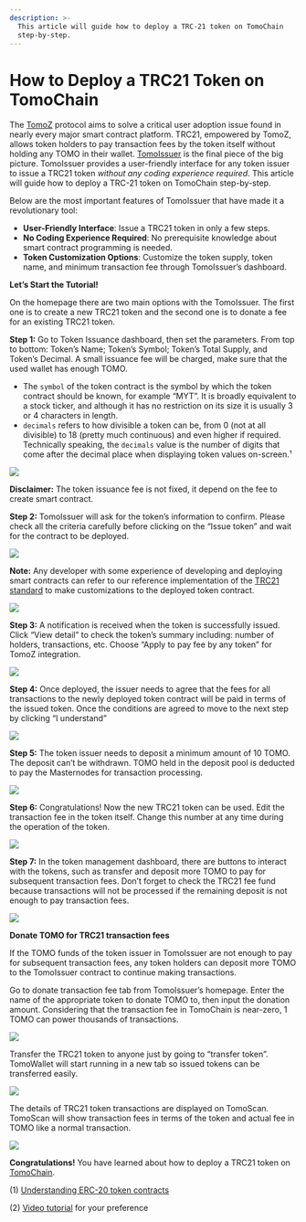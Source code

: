 ```yaml
---
description: >-
  This article will guide how to deploy a TRC-21 token on TomoChain
  step-by-step.
---
```


# How to Deploy a TRC21 Token on TomoChain

The [TomoZ](http://bit.ly/TomoZWhitePaper) protocol aims to solve a critical user adoption issue found in nearly every major smart contract platform. TRC21, empowered by TomoZ, allows token holders to pay transaction fees by the token itself without holding any TOMO in their wallet. [TomoIssuer](https://issuer.testnet.tomochain.com/) is the final piece of the big picture. TomoIssuer provides a user-friendly interface for any token issuer to issue a TRC21 token _without any coding experience required_. This article will guide how to deploy a TRC-21 token on TomoChain step-by-step.

Below are the most important features of TomoIssuer that have made it a revolutionary tool:

* **User-Friendly Interface**: Issue a TRC21 token in only a few steps.
* **No Coding Experience Required**: No prerequisite knowledge about smart contract programming is needed.
* **Token Customization Options**: Customize the token supply, token name, and minimum transaction fee through TomoIssuer’s dashboard.

**Let’s Start the Tutorial!**

On the homepage there are two main options with the TomoIssuer. The first one is to create a new TRC21 token and the second one is to donate a fee for an existing TRC21 token.

**Step 1:** Go to Token Issuance dashboard, then set the parameters. From top to bottom: Token’s Name; Token’s Symbol; Token’s Total Supply, and Token’s Decimal. A small issuance fee will be charged, make sure that the used wallet has enough TOMO.

* The `symbol` of the token contract is the symbol by which the token contract should be known, for example “MYT”. It is broadly equivalent to a stock ticker, and although it has no restriction on its size it is usually 3 or 4 characters in length.
* `decimals` refers to how divisible a token can be, from 0 \(not at all divisible\) to 18 \(pretty much continuous\) and even higher if required. Technically speaking, the `decimals` value is the number of digits that come after the decimal place when displaying token values on-screen.¹

![](../../.gitbook/assets/image%20%2839%29.png)

**Disclaimer:** The token issuance fee is not fixed, it depend on the fee  to create smart contract. 

**Step 2:** TomoIssuer will ask for the token’s information to confirm. Please check all the criteria carefully before clicking on the “Issue token” and wait for the contract to be deployed.

![](../../.gitbook/assets/image%20%2831%29.png)

**Note:** Any developer with some experience of developing and deploying smart contracts can refer to our reference implementation of the [TRC21 standard](https://docs.tomochain.com/wp-and-research/specs/trc21_standard/) to make customizations to the deployed token contract.

![](../../.gitbook/assets/image%20%2829%29.png)

**Step 3:** A notification is received when the token is successfully issued. Click “View detail” to check the token’s summary including: number of holders, transactions, etc. Choose “Apply to pay fee by any token” for TomoZ integration.

![](../../.gitbook/assets/image%20%2827%29.png)

**Step 4:** Once deployed, the issuer needs to agree that the fees for all transactions to the newly deployed token contract will be paid in terms of the issued token. Once the conditions are agreed to move to the next step by clicking “I understand”

![](../../.gitbook/assets/image%20%2818%29.png)

**Step 5:** The token issuer needs to deposit a minimum amount of 10 TOMO. The deposit can’t be withdrawn. TOMO held in the deposit pool is deducted to pay the Masternodes for transaction processing.

![](../../.gitbook/assets/image%20%2848%29.png)

**Step 6:** Congratulations! Now the new TRC21 token can be used. Edit the transaction fee in the token itself. Change this number at any time during the operation of the token.

![](../../.gitbook/assets/image%20%2851%29.png)

**Step 7:** In the token management dashboard, there are buttons to interact with the tokens, such as transfer and deposit more TOMO to pay for subsequent transaction fees. Don’t forget to check the TRC21 fee fund because transactions will not be processed if the remaining deposit is not enough to pay transaction fees.

![](../../.gitbook/assets/image%20%2858%29.png)

**Donate TOMO for TRC21 transaction fees**

If the TOMO funds of the token issuer in TomoIssuer are not enough to pay for subsequent transaction fees, any token holders can deposit more TOMO to the TomoIssuer contract to continue making transactions.

Go to donate transaction fee tab from TomoIssuer’s homepage. Enter the name of the appropriate token to donate TOMO to, then input the donation amount. Considering that the transaction fee in TomoChain is near-zero, 1 TOMO can power thousands of transactions.

![](../../.gitbook/assets/image%20%2853%29.png)

Transfer the TRC21 token to anyone just by going to “transfer token”. TomoWallet will start running in a new tab so issued tokens can be transferred easily.

![](../../.gitbook/assets/image%20%2864%29.png)

The details of TRC21 token transactions are displayed on TomoScan. TomoScan will show transaction fees in terms of the token and actual fee in TOMO like a normal transaction.

![](../../.gitbook/assets/image%20%2817%29.png)

**Congratulations!** You have learned about how to deploy a TRC21 token on [TomoChain](http://tomochain.com/).

\(1\) [Understanding ERC-20 token contracts](https://medium.com/@jgm.orinoco/understanding-erc-20-token-contracts-a809a7310aa5)

\(2\) [Video tutorial](https://www.youtube.com/watch?v=eNkUvMqHhhs) for your preference


